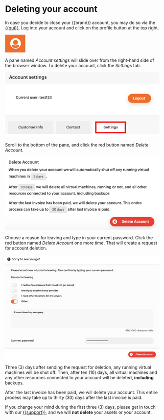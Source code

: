 # Deleting your account

In case you decide to close your {{brand}} account, you may do so via the [{{gui}}](https://{{gui_domain}}).
Log into your account and click on the profile button at the top right.

![Orange avatar person with white background.](assets/picture-profile.png)

A pane named _Account settings_ will slide over from the right-hand side of the browser window. To delete your account, click the _Settings_ tab.

![A Settings tab with a red box around it](assets/accountsettings.png)

Scroll to the bottom of the pane, and click the red button named _Delete Account_.

![Black text on white background with info what will happen when you click on the delete button](assets/delete-account.png)

Choose a reason for leaving and type in your current password. Click the red button named _Delete Account_ one more time. That will create a request for account deletion.

![Picture where you choose a option why you leave us. A field where you type your current password with a red delete button.](assets/reasonforleaving.png)

Three (3) days after sending the request for deletion, any running virtual machines will be shut off. Then, after ten (10) days, all virtual machines and any other resources connected to your account will be deleted, **including** backups.

After the last invoice has been paid, we will delete your account. This entire process may take up to thirty (30) days after the last invoice is paid.

If you change your mind during the first three (3) days, please get in touch with our [{{support}}](https://{{support_domain}}/servicedesk), and we will **not delete** your assets or your account.
